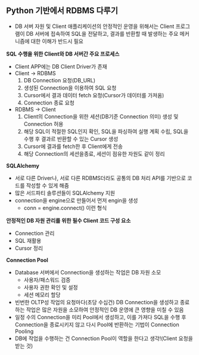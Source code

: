 ## Python 기반에서 RDBMS 다루기
- DB 서버 자원 및 Client 애플리케이션의 안정적인 운영을 위해서는 Client 프로그램이 DB 서버에 접속하여 SQL을 전달하고, 결과를 반환할 때 발생하는 주요 메커니즘에 대한 이해가 반드시 필요

**SQL 수행을 위한 Client와 DB 서버간 주요 프로세스**  
- Client APP에는 DB Client Driver가 존재
- Client -> RDBMS
  1. DB Connection 요청(DB_URL)
  2. 생성된 Connection을 이용하여 SQL 요청
  3. Cursor에서 결과 데이터 fetch 요청(Cursor가 데이터를 가져옴)
  4. Connection 종료 요청
- RDBMS -> Client
  1. Client의 Connection을 위한 세션(DB기준 Connection 의미) 생성 및 Connection 허용
  2. 해당 SQL이 적절한 SQL인지 확인, SQL을 파싱하여 실행 계획 수립, SQL을 수행 후 결과르 반환할 수 있는 Cursor 생성
  3. Cursor에 결과를 fetch한 후 Client에게 전송
  4. 해당 Connection의 세션을종료, 세션이 점유한 자원도 같이 정리

**SQLAlchemy**  
- 서로 다른 Driver나, 서로 다른 RDBMS더라도 공통의 DB 처리 API를 기반으로 코드를 작성할 수 있게 해줌
- 많은 서드파티 솔루션들이 SQLAlchemy 지원
- connection을 engine으로 만들어서 먼저 engin을 생성
  - conn = engine.connect() 이런 형식

**안정적인 DB 자원 관리를 위한 필수 Client 코드 구성 요소**  
- Connection 관리
- SQL 재활용
- Cursor 정리

**Connection Pool**
- Database 서버에서 Connection을 생성하는 작업은 DB 자원 소모
  - 사용자/패스워드 검증
  - 사용자 권한 확인 및 설정
  - 세션 메모리 할당
- 빈번한 OLTP성 작업의 요청마다(초당 수십건) DB Connection을 생성하고 종료하는 작업은 많은 자원을 소모하여 안정적인 DB 운영에 큰 영향을 미칠 수 있음
- 일정 수의 Connection을 미리 Pool에서 생성하고, 이를 가져다 SQL을 수행 후 Connection을 종료시키지 않고 다시 Pool에 반환하는 기법이 Connection Pooling
- DB에 작업을 수행하는 건 Connection Pool이 역할을 한다고 생각!(Client 요청을 받는 것)
